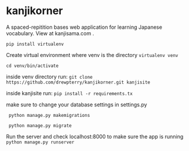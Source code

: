 kanjikorner
===========
A spaced-repitition bases web application for learning Japanese vocabulary. View at kanjisama.com .

```pip install virtualenv```

Create virtual environment where venv is the directory
```virtualenv venv ```

```cd venv/bin/activate ```

inside venv directory run:
``` git clone https://github.com/drewpterry/kanjikorner.git kanjisite ```


inside kanjisite run:
```pip install -r requirements.tx ```

make sure to change your database settings in settings.py 

``` python manage.py makemigrations```

``` python manage.py migrate```


Run the server and check localhost:8000 to make sure the app is running
``` python manage.py runserver ```
